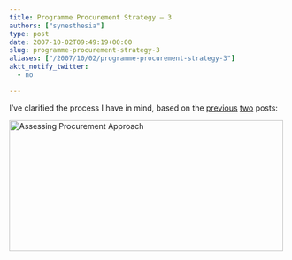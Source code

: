 ```yaml
---
title: Programme Procurement Strategy – 3
authors: ["synesthesia"]
type: post
date: 2007-10-02T09:49:19+00:00
slug: programme-procurement-strategy-3 
aliases: ["/2007/10/02/programme-procurement-strategy-3"]
aktt_notify_twitter:
  - no

---
```

I&#8217;ve clarified the process I have in mind, based on the [previous][1] [two][2] posts:

<a rel="attachment wp-att-1693" href="https://www.synesthesia.co.uk/blog/archives/2007/10/02/programme-procurement-strategy-3/assessing-procurement-approach/"><img class="aligncenter size-full wp-image-1693" title="Assessing Procurement Approach" src="https://www.synesthesia.co.uk/blog/wp-content/uploads/2007/10/assessing-procurement-approach.png" alt="Assessing Procurement Approach" width="495" height="237" /></a>

 [1]: https://www.synesthesia.co.uk/blog/archives/2007/10/01/programme-procurement-strategy-2/
 [2]: https://www.synesthesia.co.uk/blog/archives/2007/10/01/programme-procurement-strategy-1/
